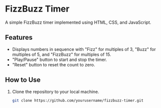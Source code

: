 # FizzBuzz Timer

A simple FizzBuzz timer implemented using HTML, CSS, and JavaScript.

## Features

- Displays numbers in sequence with "Fizz" for multiples of 3, "Buzz" for multiples of 5, and "FizzBuzz" for multiples of 15.
- "Play/Pause" button to start and stop the timer.
- "Reset" button to reset the count to zero.

## How to Use

1. Clone the repository to your local machine.
   ```bash
   git clone https://github.com/yourusername/fizzbuzz-timer.git
